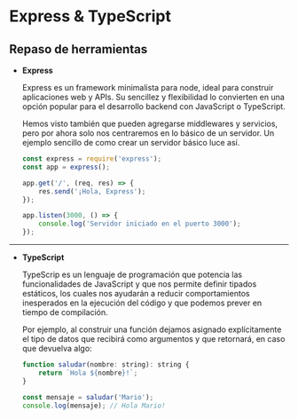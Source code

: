 # Express & TypeScript

## Repaso de herramientas

* **Express**

    Express es un framework minimalista para node, ideal para construir aplicaciones web y APIs. Su sencillez y flexibilidad lo convierten en una opción popular para el desarrollo backend con JavaScript o TypeScript.

    Hemos visto también que pueden agregarse middlewares y servicios, pero por ahora solo nos centraremos en lo básico de un servidor. Un ejemplo sencillo de como crear un servidor básico luce así.

    ```js
    const express = require('express');
    const app = express();

    app.get('/', (req, res) => {
        res.send('¡Hola, Express');
    });

    app.listen(3000, () => {
        console.log('Servidor iniciado en el puerto 3000');
    });
    ```
---

* **TypeScript**

    TypeScrip es un lenguaje de programación que potencia las funcionalidades de JavaScript y que nos permite definir tipados estáticos, los cuales nos ayudarán a reducir comportamientos inesperados en la ejecución del código y que podemos prever en tiempo de compilación.

    Por ejemplo, al construir una función dejamos asignado explícitamente el tipo de datos que recibirá como argumentos y que retornará, en caso que devuelva algo:

    ```js
    function saludar(nombre: string): string {
        return `Hola ${nombre}!`;
    }

    const mensaje = saludar('Mario');
    console.log(mensaje); // Hola Mario!
    ```

    